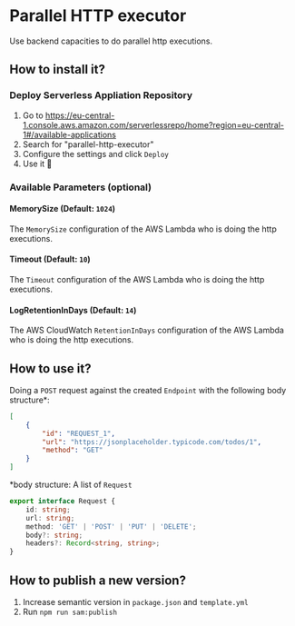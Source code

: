 # Parallel HTTP executor

Use backend capacities to do parallel http executions.

## How to install it?

### Deploy Serverless Appliation Repository

1. Go to https://eu-central-1.console.aws.amazon.com/serverlessrepo/home?region=eu-central-1#/available-applications
2. Search for "parallel-http-executor"
3. Configure the settings and click `Deploy`
4. Use it 🚀

### Available Parameters (optional)

#### MemorySize (Default: `1024`)
The `MemorySize` configuration of the AWS Lambda who is doing the http executions.

#### Timeout (Default: `10`)
The `Timeout` configuration of the AWS Lambda who is doing the http executions.

#### LogRetentionInDays (Default: `14`)
The AWS CloudWatch `RetentionInDays` configuration of the AWS Lambda who is doing the http executions.

## How to use it?

Doing a `POST` request against the created `Endpoint` with the following body structure*:

```json
[
    {
        "id": "REQUEST_1",
        "url": "https://jsonplaceholder.typicode.com/todos/1",
        "method": "GET"
    }
]
```

*body structure: A list of `Request`

```typescript
export interface Request {
    id: string;
    url: string;
    method: 'GET' | 'POST' | 'PUT' | 'DELETE';
    body?: string;
    headers?: Record<string, string>;
}
```

## How to publish a new version?

1. Increase semantic version in `package.json` and `template.yml`
2. Run `npm run sam:publish`
